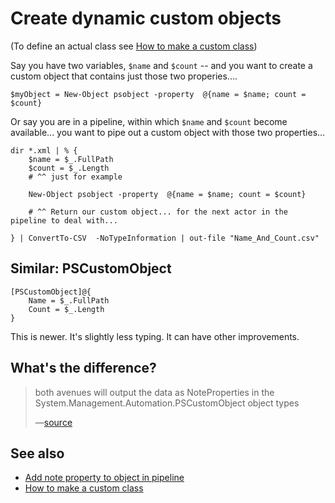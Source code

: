 ﻿# Create dynamic custom objects

(To define an actual class see [How to make a custom class](how_to_make_a_custom_class.md))

Say you have two variables, `$name` and `$count` -- and you want to create a custom object that contains just those two properies....

	$myObject = New-Object psobject -property  @{name = $name; count = $count}

Or say you are in a pipeline, within which `$name` and `$count` become available... you want to pipe out a custom object with those two properties...

	dir *.xml | % {
		$name = $_.FullPath
		$count = $_.Length
		# ^^ just for example

		New-Object psobject -property  @{name = $name; count = $count}

		# ^^ Return our custom object... for the next actor in the pipeline to deal with...

	} | ConvertTo-CSV  -NoTypeInformation | out-file "Name_And_Count.csv"

## Similar: PSCustomObject

	[PSCustomObject]@{
		Name = $_.FullPath
		Count = $_.Length
	}

This is newer. It's slightly less typing. It can have other improvements.

## What's the difference?

> both avenues will output the data as NoteProperties in the System.Management.Automation.PSCustomObject object types
>
> &mdash;[source](https://devops-collective-inc.gitbook.io/the-big-book-of-powershell-gotchas/new-object-psobject-vs.-pscustomobject)

## See also

- [Add note property to object in pipeline](add_property_to_object_along_pipeline.md)
- [How to make a custom class](how_to_make_a_custom_class.md)